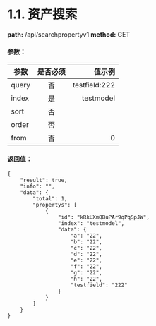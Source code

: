 # 1.1. 资产搜索
**path:** /api/searchpropertyv1
**method:** GET
#### 参数：
| 参数        | 是否必须           | 值示例  |
| ------------- |:-------------:| -----:|
| query      | 否 | testfield:222 |
| index      | 是 | testmodel |
| sort      | 否 |  |
| order      | 否 |  |
| from      | 否 | 0 |
#### 返回值：
```
{
    "result": true,
    "info": "",
    "data": {
        "total": 1,
        "propertys": [
            {
                "id": "kRkUXmQBuPAr9qPqSpJW",
                "index": "testmodel",
                "data": {
                    "a": "22",
                    "b": "22",
                    "c": "22",
                    "d": "22",
                    "e": "22",
                    "f": "22",
                    "g": "22",
                    "h": "22",
                    "testfield": "222"
                }
            }
        ]
    }
}
```